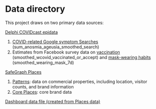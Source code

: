# Data directory

This project draws on two primary data sources:

[Delphi COVIDcast epidata](https://cmu-delphi.github.io/delphi-epidata/api/covidcast.html)
1. [COVID-related Google symptom Searches](https://cmu-delphi.github.io/delphi-epidata/api/covidcast-signals/google-symptoms.html) (sum_anosmia_ageusia_smoothed_search)
2. Estimates from Facebook survey data on [vaccination](https://cmu-delphi.github.io/delphi-epidata/api/covidcast-signals/fb-survey.html#vaccination-indicators) (smoothed_wcovid_vaccinated_or_accept) and [mask-wearing habits](https://cmu-delphi.github.io/delphi-epidata/api/covidcast-signals/fb-survey.html#mask-use) (smoothed_wearing_mask_7d)

[SafeGraph Places](https://docs.safegraph.com/docs/about-safegraph)
1. [Patterns](https://docs.safegraph.com/docs/monthly-patterns): data on commercial properties, including location, visitor counts, and brand information
2. [Core Places](https://docs.safegraph.com/docs/core-places): core brand data

[Dashboard data file (created from Places data)](https://github.com/inavjotkaur/Economical-Impact-of-Covid-19/blob/main/data/Top_Categories_6months_daily_visits_California.csv)
